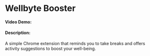 # Wellbyte Booster

#### Video Demo: <URL HERE>

#### Description:

A simple Chrome extension that reminds you to take breaks and offers activity suggestions to boost your well-being.
